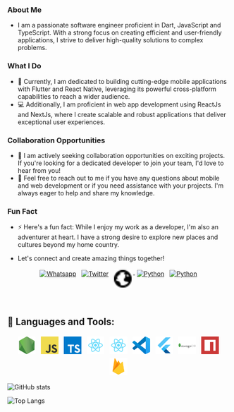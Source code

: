 
### About Me
- I am a passionate software engineer proficient in Dart, JavaScript and TypeScript. With a strong focus on creating efficient and user-friendly applications, I strive to deliver high-quality solutions to complex problems.

### What I Do
- 🔭 Currently, I am dedicated to building cutting-edge mobile applications with Flutter and React Native, leveraging its powerful cross-platform capabilities to reach a wider audience.
- 💻 Additionally, I am proficient in web app development using ReactJs and NextJs, where I create scalable and robust applications that deliver exceptional user experiences.

### Collaboration Opportunities
- 👯 I am actively seeking collaboration opportunities on exciting projects. If you're looking for a dedicated developer to join your team, I'd love to hear from you!
- 💬 Feel free to reach out to me if you have any questions about mobile and web development or if you need assistance with your projects. I'm always eager to help and share my knowledge.

### Fun Fact
- ⚡ Here's a fun fact: While I enjoy my work as a developer, I'm also an adventurer at heart. I have a strong desire to explore new places and cultures beyond my home country.

- Let's connect and create amazing things together!


<p align="center">
 <a href="https://wa.link/d8fggz"> <img src="https://cdn.jsdelivr.net/npm/simple-icons@v3/icons/whatsapp.svg" alt="Whatsapp" height="40" style="vertical-align:top; margin:4px"></a>
 <a href="https://twitter.com/iamelijah_042?t=zXVgGzdQbUenQGCVIemGYQ&s=09"> <img src="https://cdn.jsdelivr.net/npm/simple-icons@v3/icons/twitter.svg" alt="Twitter" height="40" style="vertical-align:top; margin:4px"></a>
 <a href="https://elai97.github.io/" target="_blank" rel="noopener noreferrer"> <img src="https://raw.githubusercontent.com/iconic/open-iconic/master/svg/globe.svg" alt="Python" height="40" style="vertical-align:top; margin:4px"> </a>
 <a href="https://linkedin.com/in/elijah-izuchukwu-820148153" target="_blank" rel="noopener noreferrer"> <img src="https://cdn.jsdelivr.net/npm/simple-icons@v3/icons/linkedin.svg" alt="Python" height="40" style="vertical-align:top; margin:4px"></a>
 <a href="mailto:mailizuchukwu042@gmail.com"> <img src="https://cdn.jsdelivr.net/npm/simple-icons@v3/icons/gmail.svg" alt="Python" height="40" style="vertical-align:top; margin:4px"></a>
</p>

<br />

## 🧰 Languages and Tools:
<p align="center">
<img src="https://raw.githubusercontent.com/github/explore/80688e429a7d4ef2fca1e82350fe8e3517d3494d/topics/nodejs/nodejs.png" alt="flutter" height="40" style="vertical-align:top; margin:4px">
<img src="https://raw.githubusercontent.com/github/explore/80688e429a7d4ef2fca1e82350fe8e3517d3494d/topics/javascript/javascript.png" alt="Javascript" height="40" style="vertical-align:top; margin:4px">
<img src="https://raw.githubusercontent.com/github/explore/80688e429a7d4ef2fca1e82350fe8e3517d3494d/topics/typescript/typescript.png" alt="TypeScript" height="40" style="vertical-align:top; margin:4px">
  <img src="https://raw.githubusercontent.com/github/explore/80688e429a7d4ef2fca1e82350fe8e3517d3494d/topics/react/react.png" alt="React" height="40" style="vertical-align:top; margin:4px">
  <img src="https://raw.githubusercontent.com/github/explore/80688e429a7d4ef2fca1e82350fe8e3517d3494d/topics/react-native/react-native.png" alt="React Native" height="40" style="vertical-align:top; margin:4px">
<img src="https://raw.githubusercontent.com/github/explore/80688e429a7d4ef2fca1e82350fe8e3517d3494d/topics/visual-studio-code/visual-studio-code.png" alt="VS Code" height="40" style="vertical-align:top; margin:4px">
 <img src="https://raw.githubusercontent.com/github/explore/80688e429a7d4ef2fca1e82350fe8e3517d3494d/topics/flutter/flutter.png" alt="flutter" height="40" style="vertical-align:top; margin:4px">
 <img src="https://raw.githubusercontent.com/github/explore/80688e429a7d4ef2fca1e82350fe8e3517d3494d/topics/mongodb/mongodb.png" alt="mongodb" height="40" style="vertical-align:top; margin:4px">
 <img src="https://raw.githubusercontent.com/github/explore/80688e429a7d4ef2fca1e82350fe8e3517d3494d/topics/npm/npm.png" alt="npm" height="40" style="vertical-align:top; margin:4px">
 <img src="https://raw.githubusercontent.com/github/explore/80688e429a7d4ef2fca1e82350fe8e3517d3494d/topics/firebase/firebase.png" alt="firebase" height="40" style="vertical-align:top; margin:4px">
</p>

![GitHub stats](https://github-readme-stats.vercel.app/api?username=elai97&show_icons=true&theme=tokyonight)

![Top Langs](https://github-readme-stats.vercel.app/api/top-langs/?username=elai97&theme=tokyonight)

